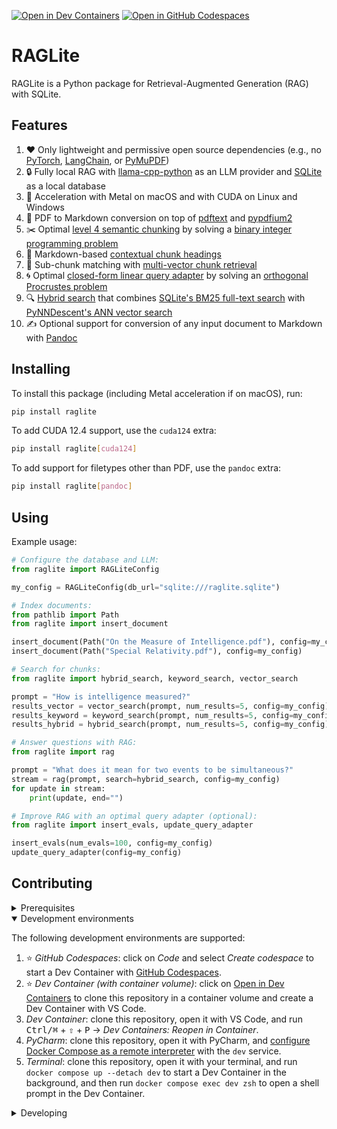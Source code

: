 [![Open in Dev Containers](https://img.shields.io/static/v1?label=Dev%20Containers&message=Open&color=blue&logo=visualstudiocode)](https://vscode.dev/redirect?url=vscode://ms-vscode-remote.remote-containers/cloneInVolume?url=https://github.com/radix-ai/raglite) [![Open in GitHub Codespaces](https://img.shields.io/static/v1?label=GitHub%20Codespaces&message=Open&color=blue&logo=github)](https://github.com/codespaces/new?hide_repo_select=true&ref=main&repo=812973394&skip_quickstart=true)

# RAGLite

RAGLite is a Python package for Retrieval-Augmented Generation (RAG) with SQLite.

## Features

1. ❤️ Only lightweight and permissive open source dependencies (e.g., no [PyTorch](https://github.com/pytorch/pytorch), [LangChain](https://github.com/langchain-ai/langchain), or [PyMuPDF](https://github.com/pymupdf/PyMuPDF))
2. 🔒 Fully local RAG with [llama-cpp-python](https://github.com/abetlen/llama-cpp-python) as an LLM provider and [SQLite](https://github.com/sqlite/sqlite) as a local database
3. 🚀 Acceleration with Metal on macOS and with CUDA on Linux and Windows
4. 📖 PDF to Markdown conversion on top of [pdftext](https://github.com/VikParuchuri/pdftext) and [pypdfium2](https://github.com/pypdfium2-team/pypdfium2)
5. ✂️ Optimal [level 4 semantic chunking](https://medium.com/@anuragmishra_27746/five-levels-of-chunking-strategies-in-rag-notes-from-gregs-video-7b735895694d) by solving a [binary integer programming problem](https://en.wikipedia.org/wiki/Integer_programming)
6. 📌 Markdown-based [contextual chunk headings](https://d-star.ai/solving-the-out-of-context-chunk-problem-for-rag)
7. 🌈 Sub-chunk matching with [multi-vector chunk retrieval](https://python.langchain.com/v0.2/docs/how_to/multi_vector/)
8. 🌀 Optimal [closed-form linear query adapter](src/raglite/_query_adapter.py) by solving an [orthogonal Procrustes problem](https://en.wikipedia.org/wiki/Orthogonal_Procrustes_problem)
9. 🔍 [Hybrid search](https://plg.uwaterloo.ca/~gvcormac/cormacksigir09-rrf.pdf) that combines [SQLite's BM25 full-text search](https://sqlite.org/fts5.html) with [PyNNDescent's ANN vector search](https://github.com/lmcinnes/pynndescent)
10. ✍️ Optional support for conversion of any input document to Markdown with [Pandoc](https://github.com/jgm/pandoc)

## Installing

To install this package (including Metal acceleration if on macOS), run:

```sh
pip install raglite
```

To add CUDA 12.4 support, use the `cuda124` extra:

```sh
pip install raglite[cuda124]
```

To add support for filetypes other than PDF, use the `pandoc` extra:

```sh
pip install raglite[pandoc]
```

## Using

Example usage:

```python
# Configure the database and LLM:
from raglite import RAGLiteConfig

my_config = RAGLiteConfig(db_url="sqlite:///raglite.sqlite")

# Index documents:
from pathlib import Path
from raglite import insert_document

insert_document(Path("On the Measure of Intelligence.pdf"), config=my_config)
insert_document(Path("Special Relativity.pdf"), config=my_config)

# Search for chunks:
from raglite import hybrid_search, keyword_search, vector_search

prompt = "How is intelligence measured?"
results_vector = vector_search(prompt, num_results=5, config=my_config)
results_keyword = keyword_search(prompt, num_results=5, config=my_config)
results_hybrid = hybrid_search(prompt, num_results=5, config=my_config)

# Answer questions with RAG:
from raglite import rag

prompt = "What does it mean for two events to be simultaneous?"
stream = rag(prompt, search=hybrid_search, config=my_config)
for update in stream:
    print(update, end="")

# Improve RAG with an optimal query adapter (optional):
from raglite import insert_evals, update_query_adapter

insert_evals(num_evals=100, config=my_config)
update_query_adapter(config=my_config)
```

## Contributing

<details>
<summary>Prerequisites</summary>

<details>
<summary>1. Set up Git to use SSH</summary>

1. [Generate an SSH key](https://docs.github.com/en/authentication/connecting-to-github-with-ssh/generating-a-new-ssh-key-and-adding-it-to-the-ssh-agent#generating-a-new-ssh-key) and [add the SSH key to your GitHub account](https://docs.github.com/en/authentication/connecting-to-github-with-ssh/adding-a-new-ssh-key-to-your-github-account).
1. Configure SSH to automatically load your SSH keys:
    ```sh
    cat << EOF >> ~/.ssh/config
    
    Host *
      AddKeysToAgent yes
      IgnoreUnknown UseKeychain
      UseKeychain yes
      ForwardAgent yes
    EOF
    ```

</details>

<details>
<summary>2. Install Docker</summary>

1. [Install Docker Desktop](https://www.docker.com/get-started).
    - _Linux only_:
        - Export your user's user id and group id so that [files created in the Dev Container are owned by your user](https://github.com/moby/moby/issues/3206):
            ```sh
            cat << EOF >> ~/.bashrc
            
            export UID=$(id --user)
            export GID=$(id --group)
            EOF
            ```

</details>

<details>
<summary>3. Install VS Code or PyCharm</summary>

1. [Install VS Code](https://code.visualstudio.com/) and [VS Code's Dev Containers extension](https://marketplace.visualstudio.com/items?itemName=ms-vscode-remote.remote-containers). Alternatively, install [PyCharm](https://www.jetbrains.com/pycharm/download/).
2. _Optional:_ install a [Nerd Font](https://www.nerdfonts.com/font-downloads) such as [FiraCode Nerd Font](https://github.com/ryanoasis/nerd-fonts/tree/master/patched-fonts/FiraCode) and [configure VS Code](https://github.com/tonsky/FiraCode/wiki/VS-Code-Instructions) or [configure PyCharm](https://github.com/tonsky/FiraCode/wiki/Intellij-products-instructions) to use it.

</details>

</details>

<details open>
<summary>Development environments</summary>

The following development environments are supported:

1. ⭐️ _GitHub Codespaces_: click on _Code_ and select _Create codespace_ to start a Dev Container with [GitHub Codespaces](https://github.com/features/codespaces).
1. ⭐️ _Dev Container (with container volume)_: click on [Open in Dev Containers](https://vscode.dev/redirect?url=vscode://ms-vscode-remote.remote-containers/cloneInVolume?url=https://github.com/radix-ai/raglite) to clone this repository in a container volume and create a Dev Container with VS Code.
1. _Dev Container_: clone this repository, open it with VS Code, and run <kbd>Ctrl/⌘</kbd> + <kbd>⇧</kbd> + <kbd>P</kbd> → _Dev Containers: Reopen in Container_.
1. _PyCharm_: clone this repository, open it with PyCharm, and [configure Docker Compose as a remote interpreter](https://www.jetbrains.com/help/pycharm/using-docker-compose-as-a-remote-interpreter.html#docker-compose-remote) with the `dev` service.
1. _Terminal_: clone this repository, open it with your terminal, and run `docker compose up --detach dev` to start a Dev Container in the background, and then run `docker compose exec dev zsh` to open a shell prompt in the Dev Container.

</details>

<details>
<summary>Developing</summary>

- This project follows the [Conventional Commits](https://www.conventionalcommits.org/) standard to automate [Semantic Versioning](https://semver.org/) and [Keep A Changelog](https://keepachangelog.com/) with [Commitizen](https://github.com/commitizen-tools/commitizen).
- Run `poe` from within the development environment to print a list of [Poe the Poet](https://github.com/nat-n/poethepoet) tasks available to run on this project.
- Run `poetry add {package}` from within the development environment to install a run time dependency and add it to `pyproject.toml` and `poetry.lock`. Add `--group test` or `--group dev` to install a CI or development dependency, respectively.
- Run `poetry update` from within the development environment to upgrade all dependencies to the latest versions allowed by `pyproject.toml`.
- Run `cz bump` to bump the package's version, update the `CHANGELOG.md`, and create a git tag.

</details>
